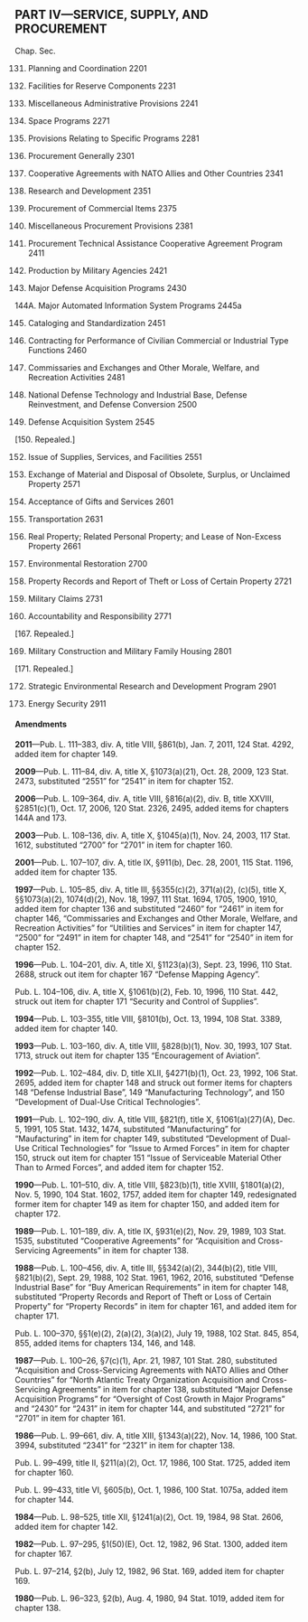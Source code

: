 PART IV—SERVICE, SUPPLY, AND PROCUREMENT
----------

Chap. Sec.

131. Planning and Coordination 2201

133. Facilities for Reserve Components 2231

134. Miscellaneous Administrative Provisions 2241

135. Space Programs 2271

136. Provisions Relating to Specific Programs 2281

137. Procurement Generally 2301

138. Cooperative Agreements with NATO Allies and Other Countries 2341

139. Research and Development 2351

140. Procurement of Commercial Items 2375

141. Miscellaneous Procurement Provisions 2381

142. Procurement Technical Assistance Cooperative Agreement Program 2411

143. Production by Military Agencies 2421

144. Major Defense Acquisition Programs 2430

144A. Major Automated Information System Programs 2445a

145. Cataloging and Standardization 2451

146. Contracting for Performance of Civilian Commercial or Industrial Type Functions 2460

147. Commissaries and Exchanges and Other Morale, Welfare, and Recreation Activities 2481

148. National Defense Technology and Industrial Base, Defense Reinvestment, and Defense Conversion 2500

149. Defense Acquisition System 2545

[150. Repealed.]

152. Issue of Supplies, Services, and Facilities 2551

153. Exchange of Material and Disposal of Obsolete, Surplus, or Unclaimed Property 2571

155. Acceptance of Gifts and Services 2601

157. Transportation 2631

159. Real Property; Related Personal Property; and Lease of Non-Excess Property 2661

160. Environmental Restoration 2700

161. Property Records and Report of Theft or Loss of Certain Property 2721

163. Military Claims 2731

165. Accountability and Responsibility 2771

[167. Repealed.]

169. Military Construction and Military Family Housing 2801

[171. Repealed.]

172. Strategic Environmental Research and Development Program 2901

173. Energy Security 2911

#### Amendments ####

**2011**—Pub. L. 111–383, div. A, title VIII, §861(b), Jan. 7, 2011, 124 Stat. 4292, added item for chapter 149.

**2009**—Pub. L. 111–84, div. A, title X, §1073(a)(21), Oct. 28, 2009, 123 Stat. 2473, substituted “2551” for “2541” in item for chapter 152.

**2006**—Pub. L. 109–364, div. A, title VIII, §816(a)(2), div. B, title XXVIII, §2851(c)(1), Oct. 17, 2006, 120 Stat. 2326, 2495, added items for chapters 144A and 173.

**2003**—Pub. L. 108–136, div. A, title X, §1045(a)(1), Nov. 24, 2003, 117 Stat. 1612, substituted “2700” for “2701” in item for chapter 160.

**2001**—Pub. L. 107–107, div. A, title IX, §911(b), Dec. 28, 2001, 115 Stat. 1196, added item for chapter 135.

**1997**—Pub. L. 105–85, div. A, title III, §§355(c)(2), 371(a)(2), (c)(5), title X, §§1073(a)(2), 1074(d)(2), Nov. 18, 1997, 111 Stat. 1694, 1705, 1900, 1910, added item for chapter 136 and substituted “2460” for “2461” in item for chapter 146, “Commissaries and Exchanges and Other Morale, Welfare, and Recreation Activities” for “Utilities and Services” in item for chapter 147, “2500” for “2491” in item for chapter 148, and “2541” for “2540” in item for chapter 152.

**1996**—Pub. L. 104–201, div. A, title XI, §1123(a)(3), Sept. 23, 1996, 110 Stat. 2688, struck out item for chapter 167 “Defense Mapping Agency”.

Pub. L. 104–106, div. A, title X, §1061(b)(2), Feb. 10, 1996, 110 Stat. 442, struck out item for chapter 171 “Security and Control of Supplies”.

**1994**—Pub. L. 103–355, title VIII, §8101(b), Oct. 13, 1994, 108 Stat. 3389, added item for chapter 140.

**1993**—Pub. L. 103–160, div. A, title VIII, §828(b)(1), Nov. 30, 1993, 107 Stat. 1713, struck out item for chapter 135 “Encouragement of Aviation”.

**1992**—Pub. L. 102–484, div. D, title XLII, §4271(b)(1), Oct. 23, 1992, 106 Stat. 2695, added item for chapter 148 and struck out former items for chapters 148 “Defense Industrial Base”, 149 “Manufacturing Technology”, and 150 “Development of Dual-Use Critical Technologies”.

**1991**—Pub. L. 102–190, div. A, title VIII, §821(f), title X, §1061(a)(27)(A), Dec. 5, 1991, 105 Stat. 1432, 1474, substituted “Manufacturing” for “Maufacturing” in item for chapter 149, substituted “Development of Dual-Use Critical Technologies” for “Issue to Armed Forces” in item for chapter 150, struck out item for chapter 151 “Issue of Serviceable Material Other Than to Armed Forces”, and added item for chapter 152.

**1990**—Pub. L. 101–510, div. A, title VIII, §823(b)(1), title XVIII, §1801(a)(2), Nov. 5, 1990, 104 Stat. 1602, 1757, added item for chapter 149, redesignated former item for chapter 149 as item for chapter 150, and added item for chapter 172.

**1989**—Pub. L. 101–189, div. A, title IX, §931(e)(2), Nov. 29, 1989, 103 Stat. 1535, substituted “Cooperative Agreements” for “Acquisition and Cross-Servicing Agreements” in item for chapter 138.

**1988**—Pub. L. 100–456, div. A, title III, §§342(a)(2), 344(b)(2), title VIII, §821(b)(2), Sept. 29, 1988, 102 Stat. 1961, 1962, 2016, substituted “Defense Industrial Base” for “Buy American Requirements” in item for chapter 148, substituted “Property Records and Report of Theft or Loss of Certain Property” for “Property Records” in item for chapter 161, and added item for chapter 171.

Pub. L. 100–370, §§1(e)(2), 2(a)(2), 3(a)(2), July 19, 1988, 102 Stat. 845, 854, 855, added items for chapters 134, 146, and 148.

**1987**—Pub. L. 100–26, §7(c)(1), Apr. 21, 1987, 101 Stat. 280, substituted “Acquisition and Cross-Servicing Agreements with NATO Allies and Other Countries” for “North Atlantic Treaty Organization Acquisition and Cross-Servicing Agreements” in item for chapter 138, substituted “Major Defense Acquisition Programs” for “Oversight of Cost Growth in Major Programs” and “2430” for “2431” in item for chapter 144, and substituted “2721” for “2701” in item for chapter 161.

**1986**—Pub. L. 99–661, div. A, title XIII, §1343(a)(22), Nov. 14, 1986, 100 Stat. 3994, substituted “2341” for “2321” in item for chapter 138.

Pub. L. 99–499, title II, §211(a)(2), Oct. 17, 1986, 100 Stat. 1725, added item for chapter 160.

Pub. L. 99–433, title VI, §605(b), Oct. 1, 1986, 100 Stat. 1075a, added item for chapter 144.

**1984**—Pub. L. 98–525, title XII, §1241(a)(2), Oct. 19, 1984, 98 Stat. 2606, added item for chapter 142.

**1982**—Pub. L. 97–295, §1(50)(E), Oct. 12, 1982, 96 Stat. 1300, added item for chapter 167.

Pub. L. 97–214, §2(b), July 12, 1982, 96 Stat. 169, added item for chapter 169.

**1980**—Pub. L. 96–323, §2(b), Aug. 4, 1980, 94 Stat. 1019, added item for chapter 138.